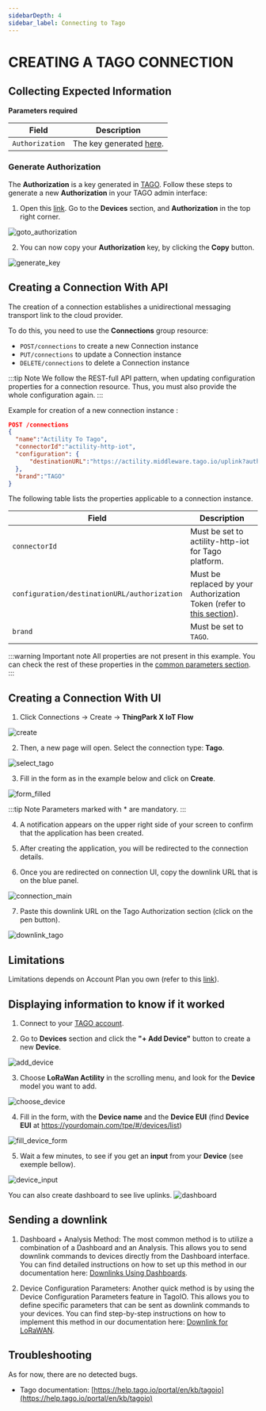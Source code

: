 ```yaml
---
sidebarDepth: 4
sidebar_label: Connecting to Tago
---
```


# CREATING A TAGO CONNECTION

## Collecting Expected Information

**Parameters required**

| Field | Description |
| ------ | ----------- |
| ```Authorization``` | The key generated [here](https://admin.tago.io/devices/authorization).|

### Generate Authorization

The **Authorization** is a key generated in [TAGO](https://admin.tago.io/).
Follow these steps to generate a new **Authorization** in your TAGO admin interface:

1. Open this [link](https://admin.tago.io/). Go to the **Devices** section, and **Authorization** in the top right corner.

![goto_authorization](images/authorization.png)

2. You can now copy your **Authorization** key, by clicking the **Copy** button.

![generate_key](images/copy_authorization.png)

## Creating a Connection With API

The creation of a connection establishes a unidirectional messaging transport link to the cloud provider.

To do this, you need to use the **Connections** group resource:
*	`POST/connections` to create a new Connection instance
*	`PUT/connections` to update a Connection instance
*	`DELETE/connections` to delete a Connection instance


:::tip Note
We follow the REST-full API pattern, when updating configuration properties for a connection resource. Thus, you must also provide the whole configuration again.
:::

Example for creation of a new connection instance :

```json
POST /connections
{
  "name":"Actility To Tago",
  "connectorId":"actility-http-iot",
  "configuration": {
      "destinationURL":"https://actility.middleware.tago.io/uplink?authorization={YOUR-AUTHORIZATION}"
  },
  "brand":"TAGO"
}
```

The following table lists the properties applicable to a connection instance.

| Field | Description |
| ------ | ----------- |
| ```connectorId``` | Must be set to actility-http-iot for Tago platform. |
| ```configuration/destinationURL/authorization``` | Must be replaced by your Authorization Token (refer to [this section](#authorization)). |
| ```brand``` | Must be set to ```TAGO```. |

:::warning Important note
All properties are not present in this example. You can check the rest of these properties in the [common parameters section](../../../Getting_Started/Setting_Up_A_Connection_instance/About_connections.html#common-parameters).
:::

## Creating a Connection With UI

1. Click Connections -> Create -> **ThingPark X IoT Flow**

![create](images/create.png)

2. Then, a new page will open. Select the connection type: **Tago**.

![select_tago](images/select_tago.png)

3. Fill in the form as in the example below and click on **Create**.

![form_filled](images/fill_form.png)

:::tip Note
Parameters marked with * are mandatory.
:::

4. A notification appears on the upper right side of your screen to confirm that the application has been created.

5. After creating the application, you will be redirected to the connection details.

6. Once you are redirected on connection UI, copy the downlink URL that is on the blue panel.

![connection_main](images/connection_main.png)

7. Paste this downlink URL on the Tago Authorization section (click on the pen button).

![downlink_tago](images/downlink_tago.png)

## Limitations

Limitations depends on Account Plan you own (refer to this [link](https://docs.tago.io/en/articles/114-account-plans)).

## Displaying information to know if it worked

1.	Connect to your [TAGO account](https://admin.tago.io/).

2.	Go to **Devices** section and click the **"+ Add Device"** button to create a new **Device**.

![add_device](images/add_device.png)

3.  Choose **LoRaWan Actility** in the scrolling menu, and look for the **Device** model you want to add.

![choose_device](images/choose_device.png)

4.  Fill in the form, with the **Device name** and the **Device EUI** (find **Device EUI** at https://yourdomain.com/tpe/#/devices/list)

![fill_device_form](images/fill_device_form.png)

5.  Wait a few minutes, to see if you get an **input** from your **Device** (see exemple bellow).

![device_input](images/device_input.png)

You can also create dashboard to see live uplinks.
![dashboard](images/dashboard.png)

## Sending a downlink
1.	Dashboard + Analysis Method:
The most common method is to utilize a combination of a Dashboard and an Analysis. This allows you to send downlink commands to devices directly from the Dashboard interface. You can find detailed instructions on how to set up this method in our documentation here: [Downlinks Using Dashboards](https://help.tago.io/portal/en/kb/articles/221-downlinks-using-dashboards).

2.	Device Configuration Parameters:
Another quick method is by using the Device Configuration Parameters feature in TagoIO. This allows you to define specific parameters that can be sent as downlink commands to your devices. You can find step-by-step instructions on how to implement this method in our documentation here: [Downlink for LoRaWAN](https://help.tago.io/portal/en/kb/articles/220-downlink-for-lorawan).

## Troubleshooting

As for now, there are no detected bugs.

* Tago documentation: [https://help.tago.io/portal/en/kb/tagoio](https://help.tago.io/portal/en/kb/tagoio)
